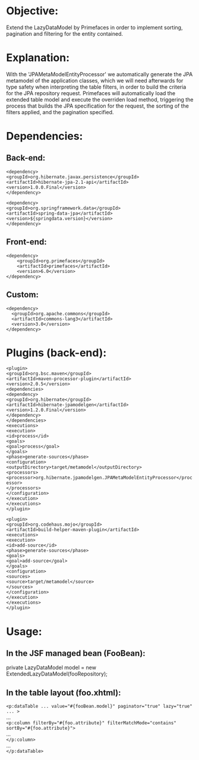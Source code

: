 
# Objective:

Extend the LazyDataModel by Primefaces in order to implement sorting, pagination and filtering for the entity contained.

# Explanation:

With the 'JPAMetaModelEntityProcessor' we automatically generate the JPA metamodel of the application classes, which we will need afterwards for type safety when interpreting the table filters, in order to build the criteria for the JPA repository request. Primefaces will automatically load the extended table model and execute the overriden load method, triggering the process that builds the JPA specification for the request, the sorting of the filters applied, and the pagination specified.

# Dependencies: 

## Back-end:

`<dependency>`  
`<groupId>org.hibernate.javax.persistence</groupId>`  
`<artifactId>hibernate-jpa-2.1-api</artifactId>`  
`<version>1.0.0.Final</version>`  
`</dependency>`  

`<dependency>`  
`<groupId>org.springframework.data</groupId>`  
`<artifactId>spring-data-jpa</artifactId>`  
`<version>${springdata.version}</version>`  
`</dependency>`  

## Front-end:

`<dependency>`  
`    <groupId>org.primefaces</groupId>`  
`    <artifactId>primefaces</artifactId>`  
`    <version>6.0</version>`  
`</dependency>`  

## Custom:

`<dependency>`  
`  <groupId>org.apache.commons</groupId>`  
`  <artifactId>commons-lang3</artifactId>`  
`  <version>3.0</version>`  
`</dependency>`  

# Plugins (back-end):

`<plugin>`  
`<groupId>org.bsc.maven</groupId>`  
`<artifactId>maven-processor-plugin</artifactId>`  
`<version>2.0.5</version>`  
`<dependencies>`  
`<dependency>`  
`<groupId>org.hibernate</groupId>`  
`<artifactId>hibernate-jpamodelgen</artifactId>`  
`<version>1.2.0.Final</version>`  
`</dependency>`  
`</dependencies>`  
`<executions>`  
`<execution>`  
`<id>process</id>`  
`<goals>`  
`<goal>process</goal>`  
`</goals>`  
`<phase>generate-sources</phase>`  
`<configuration>`  
`<outputDirectory>target/metamodel</outputDirectory>`  
`<processors>`  
`<processor>org.hibernate.jpamodelgen.JPAMetaModelEntityProcessor</processor>`  
`</processors>`  
`</configuration>`  
`</execution>`  
`</executions>`  
`</plugin>`  

`<plugin>`  
`<groupId>org.codehaus.mojo</groupId>`  
`<artifactId>build-helper-maven-plugin</artifactId>`  
`<executions>`  
`<execution>`  
`<id>add-source</id>`  
`<phase>generate-sources</phase>`  
`<goals>`  
`<goal>add-source</goal>`  
`</goals>`  
`<configuration>`  
`<sources>`  
`<source>target/metamodel</source>`  
`</sources>`  
`</configuration>`  
`</execution>`  
`</executions>`  
`</plugin>`  

# Usage:

## In the JSF managed bean (FooBean):

private LazyDataModel<Foo> model = new ExtendedLazyDataModel<Foo>(fooRepository);  

## In the table layout (foo.xhtml):

`<p:dataTable ... value="#{fooBean.model}" paginator="true" lazy="true" ... >`  
...  
`<p:column filterBy="#{foo.attribute}" filterMatchMode="contains" sortBy="#{foo.attribute}">`  
...  
`</p:column>`  
...  
`</p:dataTable>`
